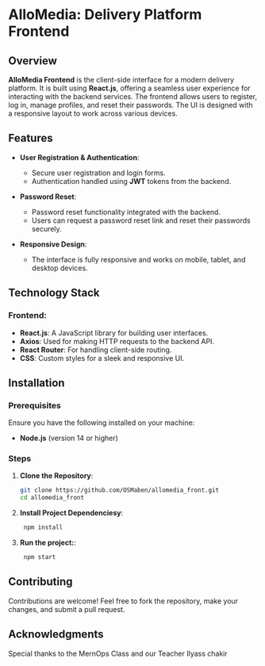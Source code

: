 # AlloMedia: Delivery Platform Frontend

## Overview

**AlloMedia Frontend** is the client-side interface for a modern delivery platform. It is built using **React.js**, offering a seamless user experience for interacting with the backend services. The frontend allows users to register, log in, manage profiles, and reset their passwords. The UI is designed with a responsive layout to work across various devices.

## Features

- **User Registration & Authentication**:
    - Secure user registration and login forms.
    - Authentication handled using **JWT** tokens from the backend.

- **Password Reset**:
    - Password reset functionality integrated with the backend.
    - Users can request a password reset link and reset their passwords securely.

- **Responsive Design**:
    - The interface is fully responsive and works on mobile, tablet, and desktop devices.

## Technology Stack

### Frontend:
- **React.js**: A JavaScript library for building user interfaces.
- **Axios**: Used for making HTTP requests to the backend API.
- **React Router**: For handling client-side routing.
- **CSS**: Custom styles for a sleek and responsive UI.

## Installation

### Prerequisites
Ensure you have the following installed on your machine:
- **Node.js** (version 14 or higher)

### Steps

1. **Clone the Repository**:
   ```bash
   git clone https://github.com/OSMaben/allomedia_front.git
   cd allomedia_front

2. **Install Project Dependenciesy**:
   ```bash
    npm install

2. **Run the project:**:
   ```bash
    npm start

## Contributing
Contributions are welcome! Feel free to fork the repository, make your changes, and submit a pull request.

## Acknowledgments
Special thanks to the MernOps Class and  our Teacher Ilyass chakir 





